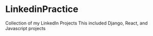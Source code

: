 # LinkedinPractice
Collection of my LinkedIn Projects
This included Django, React, and Javascript projects
